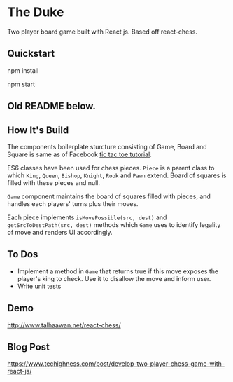 # The Duke
Two player board game built with React js. Based off react-chess.

## Quickstart
npm install

npm start


## Old README below.

## How It's Build
The components boilerplate sturcture consisting of Game, Board and Square is same as of Facebook [tic tac toe tutorial](https://facebook.github.io/react/tutorial/tutorial.html).

ES6 classes have been used for chess pieces. `Piece` is a parent class to which `King`, `Queen`, `Bishop`, `Knight`, `Rook` and `Pawn` extend. Board of squares is filled with these pieces and null.

`Game` component maintains the board of squares filled with pieces, and handles each players' turns plus their moves. 

Each piece implements `isMovePossible(src, dest)` and `getSrcToDestPath(src, dest)` methods which `Game` uses to identify legality of move and renders UI accordingly.

## To Dos
- Implement a method in `Game` that returns true if this move exposes the player's king to check. Use it to disallow the move and inform user.
- Write unit tests 


## Demo

http://www.talhaawan.net/react-chess/

## Blog Post

https://www.techighness.com/post/develop-two-player-chess-game-with-react-js/


